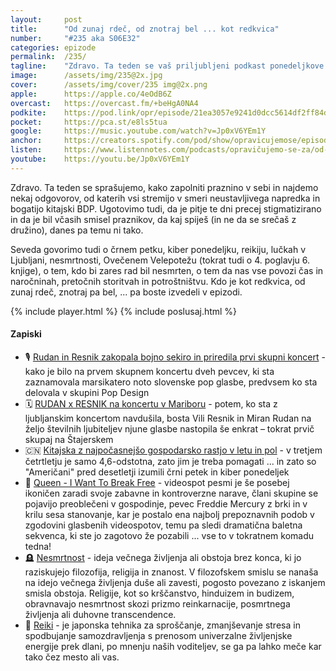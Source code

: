```yaml
---
layout: 	post
title:  	"Od zunaj rdeč, od znotraj bel ... kot redkvica"
number: 	"#235 aka S06E32"
categories:	epizode
permalink:	/235/
tagline: 	"Zdravo. Ta teden se vaš priljubljeni podkast ponedeljkove prometne konice spet prelevi v hortikulturni podkast, kjer boste izvedeli za kaj vse so dobre redkvice."
image:		/assets/img/235@2x.jpg
cover:		/assets/img/cover/235 img@2x.png
apple:		https://apple.co/4eOdB6Z
overcast:	https://overcast.fm/+beHgA0NA4
podkite:	https://pod.link/opr/episode/21ea3057e9241d0dcc5614df2ff84dd5
pocket:		https://pca.st/e8ls5tua
google:		https://music.youtube.com/watch?v=Jp0xV6YEm1Y
anchor:		https://creators.spotify.com/pod/show/opravicujemose/episodes/Od-zunaj-rde--od-znotraj-bel-----kot-redkvica-e2reil4
listen:		https://www.listennotes.com/podcasts/opravičujemo-se-za/od-zunaj-rdeč-od-znotraj-bel-HCwWbkU5q0O/embed/
youtube:	https://youtu.be/Jp0xV6YEm1Y
---
```


Zdravo. Ta teden se sprašujemo, kako zapolniti praznino v sebi in najdemo nekaj odgovorov, od katerih vsi stremijo v smeri neustavljivega napredka in bogatijo kitajski BDP. Ugotovimo tudi, da je pitje te dni precej stigmatizirano in da je bil včasih smisel praznikov, da kaj spiješ (in ne da se srečaš z družino), danes pa temu ni tako. 

Seveda govorimo tudi o črnem petku, kiber ponedeljku, reikiju, lučkah v Ljubljani, nesmrtnosti, Ovečenem Velepotežu (tokrat tudi o 4. poglavju 6. knjige), o tem, kdo bi zares rad bil nesmrten, o tem da nas vse povozi čas in naročninah, pretočnih storitvah in potroštništvu. Kdo je kot redkvica, od zunaj rdeč, znotraj pa bel, ... pa boste izvedeli v epizodi. 

{% include player.html %}
{% include poslusaj.html %}

<!--break-->

#### Zapiski

- 🎙️ [Rudan in Resnik zakopala bojno sekiro in priredila prvi skupni koncert](https://siol.net/trendi/glasba-in-film/rudan-in-resnik-zakopala-bojno-sekiro-in-priredila-prvi-skupni-koncert-foto-648596) - kako je bilo na prvem skupnem koncertu dveh pevcev, ki sta zaznamovala marsikatero noto slovenske pop glasbe, predvsem ko sta delovala v skupini Pop Design 
- 🗓️ [RUDAN x RESNIK na koncertu v Mariboru](https://www.eventim.si/si/vstopnice/rudan-x-resnik-maribor-usc-leona-stuklja-644969/event.html) - potem, ko sta z ljubljanskim koncertom navdušila, bosta Vili Resnik in Miran Rudan na željo številnih ljubiteljev njune glasbe nastopila še enkrat – tokrat prvič skupaj na Štajerskem 
- 🇨🇳 [Kitajska z najpočasnejšo gospodarsko rastjo v letu in pol](https://forbes.n1info.si/novice/kitajska-z-najpocasnejso-gospodarsko-rastjo-v-letu-in-pol/) - v tretjem četrtletju je samo 4,6-odstotna, zato jim je treba pomagati ... in zato so "Američani" pred desetletji izumili črni petek in kiber ponedeljek 
- 🧹 [Queen - I Want To Break Free](https://www.youtube.com/watch?v=f4Mc-NYPHaQ) - videospot pesmi je še posebej ikoničen zaradi svoje zabavne in kontroverzne narave, člani skupine se pojavijo preoblečeni v gospodinje, pevec Freddie Mercury z brki in v krilu sesa stanovanje, kar je postalo ena najbolj prepoznavnih podob v zgodovini glasbenih videospotov, temu pa sledi dramatična baletna sekvenca, ki ste jo zagotovo že pozabili ... vse to v tokratnem komadu tedna! 
- 🪦 [Nesmrtnost](https://x.com/) -  ideja večnega življenja ali obstoja brez konca, ki jo raziskujejo filozofija, religija in znanost. V filozofskem smislu se nanaša na idejo večnega življenja duše ali zavesti, pogosto povezano z iskanjem smisla obstoja. Religije, kot so krščanstvo, hinduizem in budizem, obravnavajo nesmrtnost skozi prizmo reinkarnacije, posmrtnega življenja ali duhovne transcendence. 
- 👋 [Reiki](https://en.wikipedia.org/wiki/Reiki) - je japonska tehnika za sproščanje, zmanjševanje stresa in spodbujanje samozdravljenja s prenosom univerzalne življenjske energije prek dlani, po mnenju naših voditeljev, se ga pa lahko meče kar tako čez mesto ali vas. 